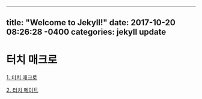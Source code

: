 
---
title: "Welcome to Jekyll!"
date: 2017-10-20 08:26:28 -0400
categories: jekyll update
---

# 터치 매크로
[1. 터치 매크로](TouchMacro/README.md)

[2. 터치 메이트](TouchMate/README.md)
